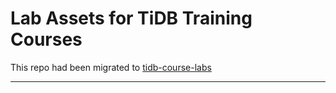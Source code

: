 # Lab Assets for TiDB Training Courses

This repo had been migrated to [tidb-course-labs](https://github.com/pingcap-inc/tidb-course-labs)

---------------------------------------------------------------------------------

